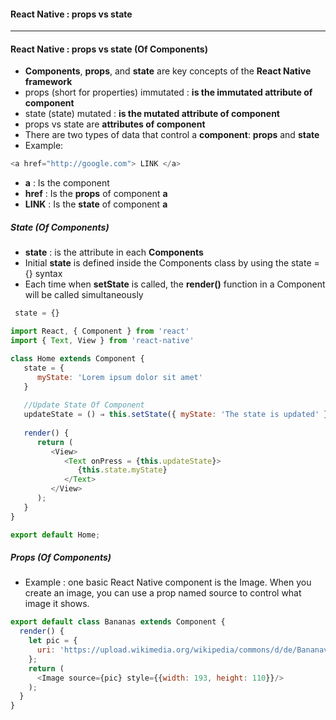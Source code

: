 #### React Native : props vs state

--------------------------------------------

#### React Native : props vs state (Of Components)
* **Components**, **props**, and **state** are key concepts of the **React Native framework**
* props (short for properties) immutated : **is the immutated attribute of component**
* state (state) mutated : **is the mutated attribute of component**
* props vs state are **attributes of component**
* There are two types of data that control a **component**: **props** and **state**
* Example:

```js
<a href="http://google.com"> LINK </a>
```

* **a** : Is the component
* **href** : Is the **props** of component **a**
* **LINK** : Is the **state** of component **a**

##### State (Of Components)

* **state** : is the attribute in each **Components**
* Initial **state** is defined inside the Components class by using the state = {} syntax
* Each time when **setState** is called, the **render()** function in a Component will be called simultaneously

```js
 state = {}
```
```js
import React, { Component } from 'react'
import { Text, View } from 'react-native'

class Home extends Component {
   state = {
      myState: 'Lorem ipsum dolor sit amet'
   }
   
   //Update State Of Component
   updateState = () ⇒ this.setState({ myState: 'The state is updated' })
   
   render() {
      return (
         <View>
            <Text onPress = {this.updateState}>
               {this.state.myState}
            </Text>
         </View>
      );
   }
}

export default Home;
```


##### Props (Of Components)

* Example : one basic React Native component is the Image. When you create an image, you can use a prop named source to control what image it shows.

```js
export default class Bananas extends Component {
  render() {
    let pic = {
      uri: 'https://upload.wikimedia.org/wikipedia/commons/d/de/Bananavarieties.jpg'
    };
    return (
      <Image source={pic} style={{width: 193, height: 110}}/>
    );
  }
}
```












